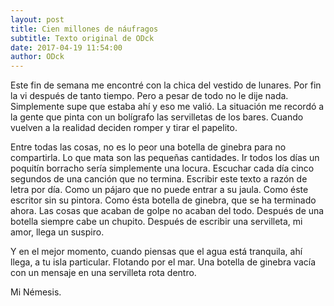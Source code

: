 ```yaml
---
layout: post
title: Cien millones de náufragos
subtitle: Texto original de ODck
date: 2017-04-19 11:54:00
author: ODck
---
```


Este fin de semana me encontré con la chica del vestido de lunares. Por fin la vi después de tanto tiempo. Pero a pesar de todo no le dije nada. Simplemente supe que estaba ahí y eso me valió. La situación me recordó a la gente que pinta con un bolígrafo las servilletas de los bares. Cuando vuelven a la realidad deciden romper y tirar el papelito.

Entre todas las cosas, no es lo peor una botella de ginebra para no compartirla. Lo que mata son las pequeñas cantidades. Ir todos los días un poquitín borracho sería simplemente una locura. Escuchar cada día cinco segundos de una canción que no termina. Escribir este texto a razón de letra por día. Como un pájaro que no puede entrar a su jaula. Como éste escritor sin su pintora. Como ésta botella de ginebra, que se ha terminado ahora. Las cosas que acaban de golpe no acaban del todo. Después de una botella siempre cabe un chupito. Después de escribir una servilleta, mi amor, llega un suspiro.

Y en el mejor momento, cuando piensas que el agua está tranquila, ahí llega, a tu isla particular. Flotando por el mar. Una botella de ginebra vacía con un mensaje en una servilleta rota dentro.

Mi Némesis.